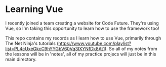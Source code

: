 # Learning Vue

I recently joined a team creating a website for Code Future. They're using Vue, so I'm taking this opportunity to learn how to use the framework too!

This repo contains my records as I learn how to use Vue, primarily through The Net Ninja's tutorials (https://www.youtube.com/playlist?list=PL4cUxeGkcC9hYYGbV60Vq3IXYNfDk8At1). So all of my notes from the lessons will be in 'notes', all of my practice projecs will just be in this main directory.